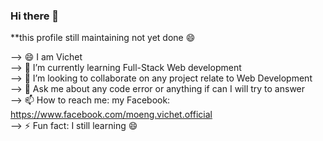 ### Hi there 👋

<!--
**vichetmoeng/vichetmoeng** is a ✨ _special_ ✨ repository because its `README.md` (this file) appears on your GitHub profile.

Here are some ideas to get you started:

- 🔭 I’m currently working on ... 
- 🌱 I’m currently learning Full-Stack Web development
- 👯 I’m looking to collaborate on any project relate to Web Development
- 🤔 I’m looking for help with ...
- 💬 Ask me about any code error or anything if can I will try to answer
- 📫 How to reach me: my Facebook: https://www.facebook.com/moeng.vichet.official
- 😄 Pronouns: ...
- ⚡ Fun fact: I still learning 😄
--> **this profile still maintaining not yet done 😄
--> 😄 I am Vichet <br>
--> 🌱 I’m currently learning Full-Stack Web development<br>
--> 👯 I’m looking to collaborate on any project relate to Web Development<br>
--> 💬 Ask me about any code error or anything if can I will try to answer<br>
--> 📫 How to reach me: my Facebook: https://www.facebook.com/moeng.vichet.official<br>
--> ⚡  Fun fact: I still learning 😄<br>

